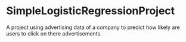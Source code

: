 # SimpleLogisticRegressionProject
A project using advertising data of a company to predict how likely are users to click on there advertisements.
